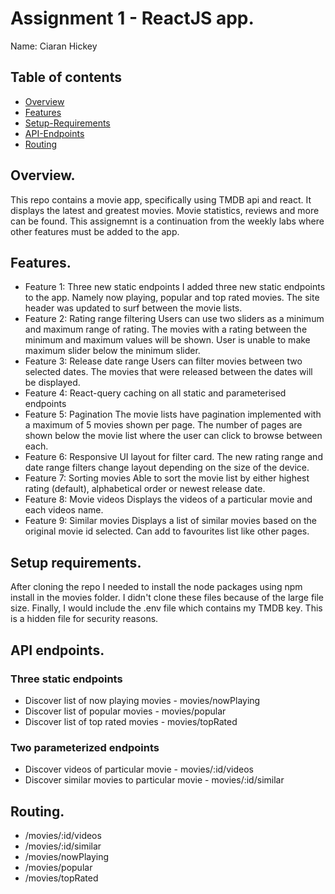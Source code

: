 # Assignment 1 - ReactJS app.

Name: Ciaran Hickey

## Table of contents

- [Overview](#overview)
- [Features](#features)
- [Setup-Requirements](#setup-requirements)
- [API-Endpoints](#api-endpoints)
- [Routing](#routing)

## Overview.

This repo contains a movie app, specifically using TMDB api and react.
It displays the latest and greatest movies. Movie statistics, reviews and more can be found.
This assignemnt is a continuation from the weekly labs where other features must be added to the app.

## Features.

- Feature 1: Three new static endpoints
  I added three new static endpoints to the app. Namely now playing, popular and top rated movies. The site header was updated to surf between the movie lists.
- Feature 2: Rating range filtering
  Users can use two sliders as a minimum and maximum range of rating. The movies with a rating between the minimum and maximum values will be shown. User is unable to make maximum slider below the minimum slider.
- Feature 3: Release date range
  Users can filter movies between two selected dates. The movies that were released between the dates will be displayed.
- Feature 4: React-query caching on all static and parameterised endpoints
- Feature 5: Pagination
  The movie lists have pagination implemented with a maximum of 5 movies shown per page. The number of pages are shown below the movie list where the user can click to browse between each.
- Feature 6: Responsive UI layout for filter card.
  The new rating range and date range filters change layout depending on the size of the device.
- Feature 7: Sorting movies
  Able to sort the movie list by either highest rating (default), alphabetical order or newest release date.
- Feature 8: Movie videos
  Displays the videos of a particular movie and each videos name.
- Feature 9: Similar movies
  Displays a list of similar movies based on the original movie id selected. Can add to favourites list like other pages.

## Setup requirements.

After cloning the repo I needed to install the node packages using npm install in the movies folder. I didn't clone these files because of the large file size. Finally, I would include the .env file which contains my TMDB key. This is a hidden file for security reasons.

## API endpoints.

### Three static endpoints

- Discover list of now playing movies - movies/nowPlaying
- Discover list of popular movies - movies/popular
- Discover list of top rated movies - movies/topRated

### Two parameterized endpoints

- Discover videos of particular movie - movies/:id/videos
- Discover similar movies to particular movie - movies/:id/similar

## Routing.

- /movies/:id/videos
- /movies/:id/similar
- /movies/nowPlaying
- /movies/popular
- /movies/topRated
